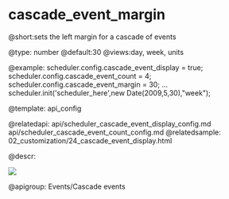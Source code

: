 cascade_event_margin
=============

@short:sets the left margin for a cascade of events
	

@type: number
@default:30
@views:day, week, units


@example:
scheduler.config.cascade_event_display = true;
scheduler.config.cascade_event_count = 4;     
scheduler.config.cascade_event_margin = 30; 
...
scheduler.init('scheduler_here',new Date(2009,5,30),"week");



@template:	api_config

@relatedapi:
	api/scheduler_cascade_event_display_config.md
    api/scheduler_cascade_event_count_config.md
@relatedsample:
	02_customization/24_cascade_event_display.html
    
@descr:

<img src="api/cascade_event_margin_property.png"/>

@apigroup: Events/Cascade events
